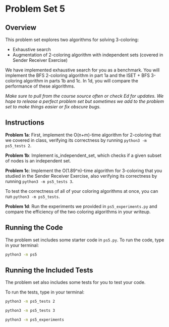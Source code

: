 # Problem Set 5

## Overview

This problem set explores two algorithms for solving 3-coloring:
- Exhaustive search
- Augmentation of 2-coloring algorithm with independent sets (covered in Sender Receiver Exercise)

We have implemented exhaustive search for you as a benchmark. You will implement the BFS 2-coloring algorithm in part 1a and the ISET + BFS 3-coloring algorithm in parts 1b and 1c. In 1d, you will compare the performance of these algorithms.

*Make sure to pull from the course source often or check Ed for updates. We hope to release a perfect problem set but sometimes we add to the problem set to make things easier or fix obscure bugs.*

## Instructions

**Problem 1a**: First, implement the O(n+m)-time algorithm for 2-coloring that we covered in class, verifying its correctness by running `python3 -m ps5_tests 2`.

**Problem 1b**: Implement is_independent_set, which checks if a given subset of nodes is an independent set.

**Problem 1c**: Implement the O(1.89^n)-time algorithm for 3-coloring that you studied in the Sender Receiver Exercise, also verifying its correctness by running `python3 -m ps5_tests 3`.

To test the correctness of all of your coloring algorithms at once, you can run `python3 -m ps5_tests`.

**Problem 1d**: Run the experiments we provided in `ps5_experiments.py` and compare the efficiency of the two coloring algorithms in your writeup.

## Running the Code

The problem set includes some starter code in `ps5.py`. To run the code, type in your terminal:

```bash
python3 -m ps5
```

## Running the Included Tests

The problem set also includes some tests for you to test your code.

To run the tests, type in your terminal:

```bash
python3 -m ps5_tests 2
```

```bash
python3 -m ps5_tests 3
```

```bash
python3 -m ps5_experiments
```
